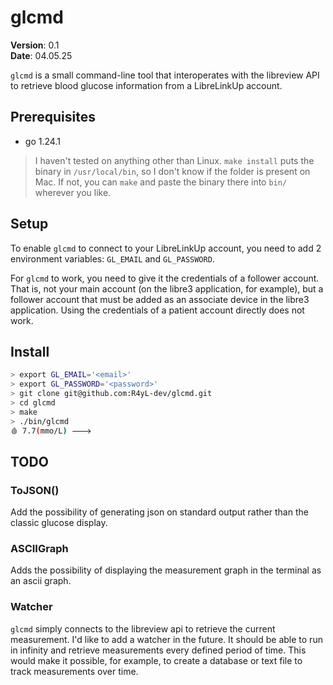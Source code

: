 # glcmd

**Version**: 0.1<br>
**Date**: 04.05.25

`glcmd` is a small command-line tool that interoperates with the libreview API to retrieve blood glucose information from a LibreLinkUp account.

## Prerequisites

- go 1.24.1

> I haven't tested on anything other than Linux. `make install` puts the binary in `/usr/local/bin`, so I don't know if the folder is present on Mac. If not, you can `make` and paste the binary there into `bin/` wherever you like.

## Setup

To enable `glcmd` to connect to your LibreLinkUp account, you need to add 2 environment variables: `GL_EMAIL` and `GL_PASSWORD`.

For `glcmd` to work, you need to give it the credentials of a follower account. That is, not your main account (on the libre3 application, for example), but a follower account that must be added as an associate device in the libre3 application. Using the credentials of a patient account directly does not work.

## Install

```bash
> export GL_EMAIL='<email>'
> export GL_PASSWORD='<password>'
> git clone git@github.com:R4yL-dev/glcmd.git
> cd glcmd
> make
> ./bin/glcmd
🩸 7.7(mmo/L) 🡒
```

## TODO

### ToJSON()

Add the possibility of generating json on standard output rather than the classic glucose display.

### ASCIIGraph

Adds the possibility of displaying the measurement graph in the terminal as an ascii graph.

### Watcher

`glcmd` simply connects to the libreview api to retrieve the current measurement. I'd like to add a watcher in the future. It should be able to run in infinity and retrieve measurements every defined period of time. This would make it possible, for example, to create a database or text file to track measurements over time.
